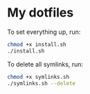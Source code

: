 # My dotfiles

To set everything up, run:

```bash
chmod +x install.sh
./install.sh
```

To delete all symlinks, run:

```bash
chmod +x symlinks.sh
./symlinks.sh --delete
```

